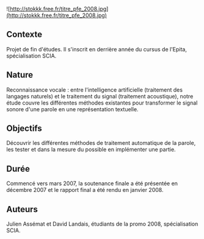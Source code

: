 ![http://stokkk.free.fr/titre_pfe_2008.jpg](http://stokkk.free.fr/titre_pfe_2008.jpg)

## Contexte ##
Projet de fin d'études. Il s'inscrit en derrière année du cursus de l'Epita, spécialisation SCIA.

## Nature ##
Reconnaissance vocale : entre l'intelligence artificielle (traitement des langages naturels) et le traitement du signal (traitement acoustique), notre étude couvre les différentes méthodes existantes pour transformer le signal sonore d'une parole en une représentation textuelle.

## Objectifs ##
Découvrir les différentes méthodes de traitement automatique de la parole, les tester et dans la mesure du possible en implémenter une partie.

## Durée ##
Commencé vers mars 2007, la soutenance finale a été présentée en décembre 2007 et le rapport final a été rendu en janvier 2008.

## Auteurs ##
Julien Assémat et David Landais, étudiants de la promo 2008, spécialisation SCIA.